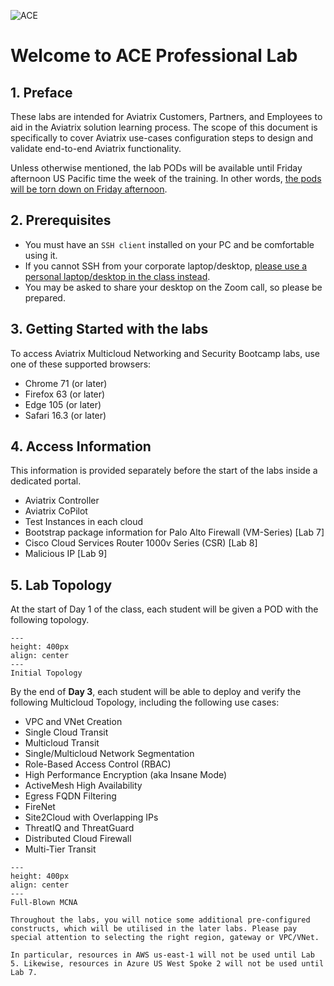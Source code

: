 ![ACE](../../docs/_logos/ace_professional_banner.png)

# Welcome to ACE Professional Lab

## 1. Preface

These labs are intended for Aviatrix Customers, Partners, and Employees to aid in the Aviatrix solution learning process. The scope of this document is specifically to cover Aviatrix use-cases configuration steps to design and validate end-to-end Aviatrix functionality.

Unless otherwise mentioned, the lab PODs will be available until Friday afternoon US Pacific time the week of the training. In other words, <ins>the pods will be torn down on Friday afternoon</ins>.

## 2. Prerequisites

- You must have an `SSH client` installed on your PC and be comfortable using it.
- If you cannot SSH from your corporate laptop/desktop, <ins>please use a personal laptop/desktop in the class instead</ins>.
- You may be asked to share your desktop on the Zoom call, so please be prepared.

## 3. Getting Started with the labs

To access Aviatrix Multicloud Networking and Security Bootcamp labs, use one of these supported browsers:

- Chrome 71 (or later)
- Firefox 63 (or later)
- Edge 105 (or later)
- Safari 16.3 (or later)

## 4. Access Information

This information is provided separately before the start of the labs inside a dedicated portal.

- Aviatrix Controller
- Aviatrix CoPilot
- Test Instances in each cloud
- Bootstrap package information for Palo Alto Firewall (VM-Series) [Lab 7]
- Cisco Cloud Services Router 1000v Series (CSR) [Lab 8]
- Malicious IP [Lab 9]

## 5. Lab Topology

At the start of Day 1 of the class, each student will be given a POD with the following topology.

```{figure} images/home-topology.png
---
height: 400px
align: center
---
Initial Topology
```

By the end of **Day 3**, each student will be able to deploy and verify the following Multicloud Topology, including the following use cases:

- VPC and VNet Creation
- Single Cloud Transit
- Multicloud Transit
- Single/Multicloud Network Segmentation
- Role-Based Access Control (RBAC)
- High Performance Encryption (aka Insane Mode)
- ActiveMesh High Availability
- Egress FQDN Filtering
- FireNet
- Site2Cloud with Overlapping IPs
- ThreatIQ and ThreatGuard
- Distributed Cloud Firewall
- Multi-Tier Transit

```{figure} images/home-finaltopology.png
---
height: 400px
align: center
---
Full-Blown MCNA
```

```{note}
Throughout the labs, you will notice some additional pre-configured constructs, which will be utilised in the later labs. Please pay special attention to selecting the right region, gateway or VPC/VNet.

In particular, resources in AWS us-east-1 will not be used until Lab 5. Likewise, resources in Azure US West Spoke 2 will not be used until Lab 7.
```